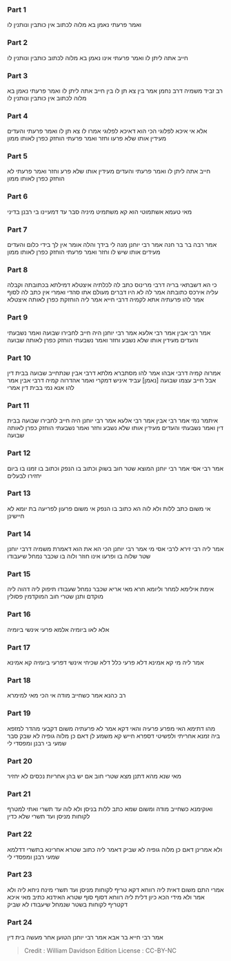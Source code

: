 
### Part 1
ואמר פרעתי נאמן בא מלוה לכתוב אין כותבין ונותנין לו

### Part 2
חייב אתה ליתן לו ואמר פרעתי אינו נאמן בא מלוה לכתוב כותבין ונותנין לו

### Part 3
רב זביד משמיה דרב נחמן אמר בין צא תן לו בין חייב אתה ליתן לו ואמר פרעתי נאמן בא מלוה לכתוב אין כותבין ונותנין לו

### Part 4
אלא אי איכא לפלוגי הכי הוא דאיכא לפלוגי אמרו לו צא תן לו ואמר פרעתי והעדים מעידין אותו שלא פרעו וחזר ואמר פרעתי הוחזק כפרן לאותו ממון

### Part 5
חייב אתה ליתן לו ואמר פרעתי והעדים מעידין אותו שלא פרע וחזר ואמר פרעתי לא הוחזק כפרן לאותו ממון

### Part 6
מאי טעמא אשתמוטי הוא קא משתמיט מיניה סבר עד דמעיינו בי רבנן בדיני

### Part 7
אמר רבה בר בר חנה אמר רבי יוחנן מנה לי בידך והלה אומר אין לך בידי כלום והעדים מעידים אותו שיש לו וחזר ואמר פרעתי הוחזק כפרן לאותו ממון

### Part 8
כי הא דשבתאי בריה דרבי מרינוס כתב לה לכלתיה איצטלא דמילתא בכתובתה וקבלה עליה אירכס כתובתה אמר לה לא היו דברים מעולם אתו סהדי ואמרי אין כתב לה לסוף אמר להו פרעתיה אתא לקמיה דרבי חייא אמר ליה הוחזקת כפרן לאותה איצטלא

### Part 9
אמר רבי אבין אמר רבי אלעא אמר רבי יוחנן היה חייב לחבירו שבועה ואמר נשבעתי והעדים מעידין אותו שלא נשבע וחזר ואמר נשבעתי הוחזק כפרן לאותה שבועה

### Part 10
אמרוה קמיה דרבי אבהו אמר להו מסתברא מלתא דרבי אבין שנתחייב שבועה בבית דין אבל חייב עצמו שבועה [נאמן] עביד איניש דמקרי ואמר אהדרוה קמיה דרבי אבין אמר להו אנא נמי בבית דין אמרי

### Part 11
איתמר נמי אמר רבי אבין אמר רבי אלעא אמר רבי יוחנן היה חייב לחבירו שבועה בבית דין ואמר נשבעתי והעדים מעידין אותו שלא נשבע וחזר ואמר נשבעתי הוחזק כפרן לאותה שבועה

### Part 12
אמר רבי אסי אמר רבי יוחנן המוצא שטר חוב בשוק וכתוב בו הנפק וכתוב בו זמנו בו ביום יחזירו לבעלים

### Part 13
אי משום כתב ללות ולא לוה הא כתוב בו הנפק אי משום פרעון לפריעה בת יומא לא חיישינן

### Part 14
אמר ליה רבי זירא לרבי אסי מי אמר רבי יוחנן הכי הא את הוא דאמרת משמיה דרבי יוחנן שטר שלוה בו ופרעו אינו חוזר ולוה בו שכבר נמחל שיעבודו

### Part 15
אימת אילימא למחר וליומא חרא מאי אריא שכבר נמחל שעבודו תיפוק ליה דהוה ליה מוקדם ותנן שטרי חוב המוקדמין פסולין

### Part 16
אלא לאו ביומיה אלמא פרעי אינשי ביומיה

### Part 17
אמר ליה מי קא אמינא דלא פרעי כלל דלא שכיחי אינשי דפרעי ביומיה קא אמינא

### Part 18
רב כהנא אמר כשחייב מודה אי הכי מאי למימרא

### Part 19
מהו דתימא האי מפרע פרעיה והאי דקא אמר לא פרעתיה משום דקבעי מהדר למזפא ביה זמנא אחריתי ולפשיטי דספרא חייש קא משמע לן דאם כן מלוה גופיה לא שבק סבר שמעי בי רבנן ומפסדי לי

### Part 20
מאי שנא מהא דתנן מצא שטרי חוב אם יש בהן אחריות נכסים לא יחזיר

### Part 21
ואוקימנא כשחייב מודה ומשום שמא כתב ללות בניסן ולא לוה עד תשרי ואתי למטרף לקוחות מניסן ועד תשרי שלא כדין

### Part 22
ולא אמרינן דאם כן מלוה גופיה לא שביק דאמר ליה כתוב שטרא אחרינא בתשרי דדלמא שמעי רבנן ומפסדי לי

### Part 23
אמרי התם משום דאית ליה רווחא דקא טריף לקוחות מניסן ועד תשרי מינח ניחא ליה ולא אמר ולא מידי הכא כיון דלית ליה רווחא דסוף סוף שטרא האידנא כתיב מאי איכא דקטריף לקוחות בשטר שנמחל שיעבודו לא שביק

### Part 24
אמר רבי חייא בר אבא אמר רבי יוחנן הטוען אחר מעשה בית דין

>Credit : William Davidson Edition
>License : CC-BY-NC